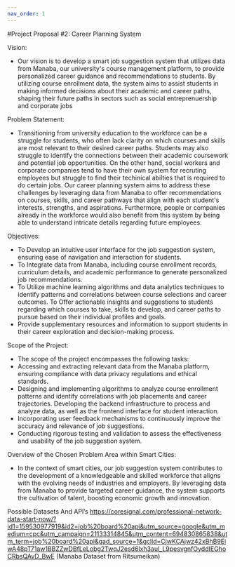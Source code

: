 ```yaml
---
nav_order: 1
---
```


#Project Proposal #2: Career Planning System

Vision:
- Our vision is to develop a smart job suggestion system that utilizes data from Manaba, our university's course management platform, to provide personalized career guidance and recommendations to students. By utilizing course enrollment data, the system aims to assist students in making informed decisions about their academic and career paths, shaping their future paths in sectors such as social entreprenuership and corporate jobs
 
Problem Statement:
- Transitioning from university education to the workforce can be a struggle for students, who often lack clarity on which courses and skills are most relevant to their desired career paths. Students may also struggle to identify the connections between their academic coursework and potential job opportunities. On the other hand, social workers and corporate companies tend to have their own system for recruting employees but struggle to find their techinical abilties that is required to do certain jobs. Our career planning system aims to address these challenges by leveraging data from Manaba to offer recommendations on courses, skills, and career pathways that align with each student's interests, strengths, and aspirations. Furthermore, people or companies already in the workforce would also benefit from this system by being able to understand intricate details regarding future employees. 

Objectives:
- To Develop an intuitive user interface for the job suggestion system, ensuring ease of navigation and interaction for students.
- To Integrate data from Manaba, including course enrollment records, curriculum details, and academic performance to generate personalized job recommendations.
- To Utilize machine learning algorithms and data analytics techniques to identify patterns and correlations between course selections and career outcomes. To Offer actionable insights and suggestions to students regarding which courses to take, skills to develop, and career paths to pursue based on their individual profiles and goals.
- Provide supplementary resources and information to support students in their career exploration and decision-making process.


Scope of the Project:
- The scope of the project encompasses the following tasks:
- Accessing and extracting relevant data from the Manaba platform, ensuring compliance with data privacy regulations and ethical standards.
- Designing and implementing algorithms to analyze course enrollment patterns and identify correlations with job placements and career trajectories. Developing the backend infrastructure to process and analyze data, as well as the frontend interface for student interaction.
- Incorporating user feedback mechanisms to continuously improve the accuracy and relevance of job suggestions.
- Conducting rigorous testing and validation to assess the effectiveness and usability of the job suggestion system.


Overview of the Chosen Problem Area within Smart Cities:
- In the context of smart cities, our job suggestion system contributes to the development of a knowledgeable and skilled workforce that aligns with the evolving needs of industries and employers. By leveraging data from Manaba to provide targeted career guidance, the system supports the cultivation of talent, boosting economic growth and innovation. 

Possible Datasets And API’s
https://coresignal.com/professional-network-data-start-now/?id1=159530977919&id2=job%20board%20api&utm_source=google&utm_medium=cpc&utm_campaign=21133314845&utm_content=694830865838&utm_term=job%20board%20api&gad_source=1&gclid=CjwKCAjwz42xBhB9EiwA48pT71aw1BBZZwDBfLeLobg2TwqJ2esd6lxh3aul_L9pesvgnfOyddIEGhoCRbsQAvD_BwE
(Manaba Dataset from Ritsumeikan)
